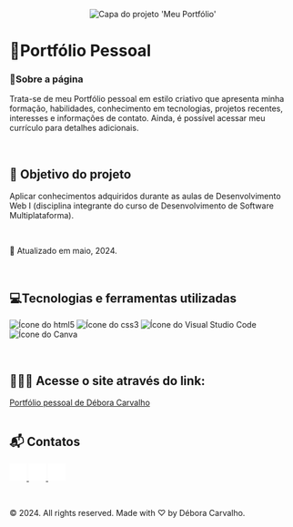 <p align="center">
  <img loading="lazy" src="https://github.com/Debora-Carvalho/DeboraCarvalho/assets/104103793/649fc75b-3659-4ff0-9563-868d8765cdce" alt="Capa do projeto 'Meu Portfólio'"/>
</p>

<h1>🌸Portfólio Pessoal</h1>
<h3>📄Sobre a página</h3>
<p> 
  Trata-se de meu Portfólio pessoal em estilo criativo que apresenta minha formação, habilidades, conhecimento em tecnologias, projetos recentes, interesses e informações de contato. Ainda, é possível acessar meu currículo para detalhes adicionais.
</p><br>

<h2>🎯 Objetivo do projeto</h2>
<p>Aplicar conhecimentos adquiridos durante as aulas de Desenvolvimento Web I (disciplina integrante do curso de Desenvolvimento de Software Multiplataforma).</p><br>
<p>📆 Atualizado em maio, 2024.</p><br>

<h2>💻Tecnologias e ferramentas utilizadas</h2>
<p>
  <img loading="lazy" src="https://cdn.jsdelivr.net/gh/devicons/devicon@latest/icons/html5/html5-original.svg" width="40" height="40" alt="Ícone do html5"/> 
  <img loading="lazy" src="https://cdn.jsdelivr.net/gh/devicons/devicon@latest/icons/css3/css3-original.svg" width="40" height="40" alt="Ícone do css3"/> 
  <img loading="lazy" src="https://cdn.jsdelivr.net/gh/devicons/devicon@latest/icons/vscode/vscode-original.svg" width="40" height="40" alt="Ícone do Visual Studio Code"/>  
  <img loading="lazy" src="https://cdn.jsdelivr.net/gh/devicons/devicon@latest/icons/canva/canva-original.svg" width="40" height="40" alt="Ícone do Canva"/>       
</p><br>

<h2>👩🏾‍💻 Acesse o site através do link:</h2>
<a href="https://debora-carvalho.github.io/DeboraCarvalho/" target="_Blank">Portfólio pessoal de Débora Carvalho</a><br><br>

<h2>📬 Contatos</h2>
<p>
  <a class="botao-footer-github" href="https://github.com/Debora-Carvalho/DeboraCarvalho" target="_Blank">
    <img src="assets/icons/github-icon.png" alt="Logo do Github" width="30vw" height="30vh">
  </a>
  <a class="botao-footer-linkedin" href="https://www.linkedin.com/in/debora-vieira-carvalho-45a478205" target="_Blank">
    <img src="assets/icons/linkedin-icon.png" alt="Logo do Linkedin" width="30vw" height="30vh">
  </a>
  <a class="botao-footer-instagram" href="https://www.instagram.com/deboravicarvalho/" target="_Blank">
    <img src="assets/icons/instagram-icon.png" alt="Logo do Instagram" width="30vw" height="30vh">
  </a>
</p><br>

<p>	&copy; 2024. All rights reserved. Made with ♡ by Débora Carvalho.</p> 





